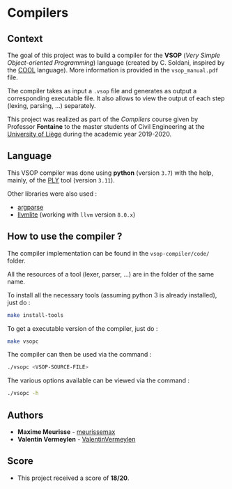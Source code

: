 # Compilers

## Context

The goal of this project was to build a compiler for the **VSOP** (*Very Simple Object-oriented Programming*) language (created by C. Soldani, inspired by the [COOL](https://dl.acm.org/doi/abs/10.1145/381841.381847) language). More information is provided in the `vsop_manual.pdf` file.

The compiler takes as input a `.vsop` file and generates as output a corresponding executable file. It also allows to view the output of each step (lexing, parsing, ...) separately. 

This project was realized as part of the *Compilers* course given by Professor **Fontaine** to the master students of Civil Engineering at the [University of Liège](https://www.uliege.be/) during the academic year 2019-2020.

## Language

This VSOP compiler was done using **python** (version `3.7`) with the help, mainly, of the [PLY](https://www.dabeaz.com/ply/) tool (version `3.11`).

Other libraries were also used :

* [argparse](https://docs.python.org/3/library/argparse.html)
* [llvmlite](https://github.com/numba/llvmlite) (working with `llvm` version `8.0.x`)

## How to use the compiler ?

The compiler implementation can be found in the `vsop-compiler/code/` folder.

All the resources of a tool (lexer, parser, ...) are in the folder of the same name.

To install all the necessary tools (assuming python 3 is already installed), just do :

```bash
make install-tools
```

To get a executable version of the compiler, just do :

```bash
make vsopc
```

The compiler can then be used via the command :

```bash
./vsopc <VSOP-SOURCE-FILE>
```

The various options available can be viewed via the command :

```bash
./vsopc -h
```

## Authors

* **Maxime Meurisse** - [meurissemax](https://github.com/meurissemax)
* **Valentin Vermeylen** - [ValentinVermeylen](https://github.com/ValentinVermeylen)

## Score

* This project received a score of **18/20**.
